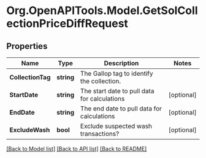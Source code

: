 # Org.OpenAPITools.Model.GetSolCollectionPriceDiffRequest

## Properties

Name | Type | Description | Notes
------------ | ------------- | ------------- | -------------
**CollectionTag** | **string** | The Gallop tag to identify the collection. | 
**StartDate** | **string** | The start date to pull data for calculations | [optional] 
**EndDate** | **string** | The end date to pull data for calculations | [optional] 
**ExcludeWash** | **bool** | Exclude suspected wash transactions? | [optional] 

[[Back to Model list]](../README.md#documentation-for-models) [[Back to API list]](../README.md#documentation-for-api-endpoints) [[Back to README]](../README.md)

